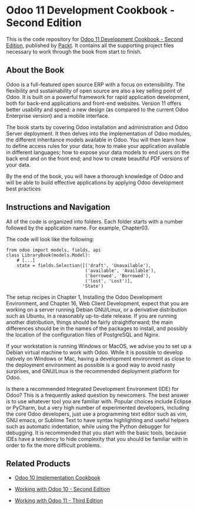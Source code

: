 # Odoo 11 Development Cookbook - Second Edition
This is the code repository for [Odoo 11 Development Cookbook - Second Edition](https://www.packtpub.com/application-development/odoo-11-development-coobook-second-edition?utm_source=github&utm_medium=repository&utm_campaign=9781788471817), published by [Packt](https://www.packtpub.com/?utm_source=github). It contains all the supporting project files necessary to work through the book from start to finish.
## About the Book
Odoo is a full-featured open source ERP with a focus on extensibility. The flexibility and sustainability of open source are also a key selling point of Odoo. It is built on a powerful framework for rapid application development, both for back-end applications and front-end websites. Version 11 offers better usability and speed: a new design (as compared to the current Odoo Enterprise version) and a mobile interface.

The book starts by covering Odoo installation and administration and Odoo Server deployment. It then delves into the implementation of Odoo modules, the different inheritance models available in Odoo. You will then learn how to define access rules for your data; how to make your application available in different languages; how to expose your data models to end users on the back end and on the front end; and how to create beautiful PDF versions of your data.

By the end of the book, you will have a thorough knowledge of Odoo and will be able to build effective applications by applying Odoo development best practices

## Instructions and Navigation
All of the code is organized into folders. Each folder starts with a number followed by the application name. For example, Chapter03.



The code will look like the following:
```
from odoo import models, fields, api 
class LibraryBook(models.Model): 
    # [...] 
    state = fields.Selection([('draft', 'Unavailable'), 
                              ('available', 'Available'), 
                              ('borrowed', 'Borrowed'), 
                              ('lost', 'Lost')], 
                             'State') 
```

The setup recipes in Chapter 1, Installing the Odoo Development Environment, and Chapter 16, Web Client Development, expect that you are working on a server running Debian GNU/Linux, or a derivative distribution such as Ubuntu, in a reasonably up-to-date release. If you are running another distribution, things should be fairly straightforward; the main differences should be in the names of the packages to install, and possibly the location of the configuration files of PostgreSQL and Nginx.

If your workstation is running Windows or MacOS, we advise you to set up a Debian virtual machine to work with Odoo. While it is possible to develop natively on Windows or Mac, having a development environment as close to the deployment environment as possible is a good way to avoid nasty surprises, and GNU/Linux is the recommended deployment platform for Odoo.

Is there a recommended Integrated Development Environment (IDE) for Odoo? This is a frequently asked question by newcomers. The best answer is to use whatever tool you are familiar with. Popular choices include Eclipse or PyCharm, but a very high number of experimented developers, including the core Odoo developers, just use a programming text editor such as vim, GNU emacs, or Sublime Text to have syntax highlighting and useful helpers such as automatic indentation, while using the Python debugger for debugging. It is recommended that you start with the basic tools, because IDEs have a tendency to hide complexity that you should be familiar with in order to fix the more difficult problems.

## Related Products
* [Odoo 10 Implementation Cookbook](https://www.packtpub.com/application-development/odoo-10-implementation-cookbook?utm_source=github&utm_medium=repository&utm_campaign=9781787123427)

* [Working with Odoo 10 - Second Edition](https://www.packtpub.com/application-development/working-odoo-10-second-edition?utm_source=github&utm_medium=repository&utm_campaign=9781786462688)

* [Working with Odoo 11 - Third Edition](https://www.packtpub.com/application-development/working-odoo-11-third-edition?utm_source=github&utm_medium=repository&utm_campaign=9781788476959)
